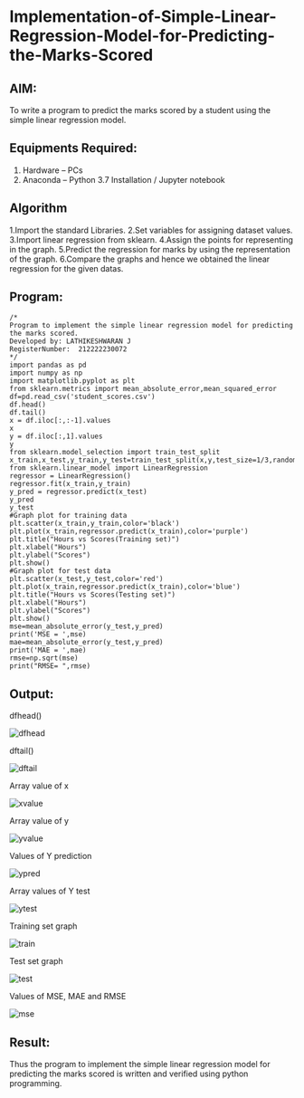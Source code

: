 # Implementation-of-Simple-Linear-Regression-Model-for-Predicting-the-Marks-Scored

## AIM:
To write a program to predict the marks scored by a student using the simple linear regression model.

## Equipments Required:
1. Hardware – PCs
2. Anaconda – Python 3.7 Installation / Jupyter notebook

## Algorithm
1.Import the standard Libraries.
2.Set variables for assigning dataset values.
3.Import linear regression from sklearn.
4.Assign the points for representing in the graph.
5.Predict the regression for marks by using the representation of the graph.
6.Compare the graphs and hence we obtained the linear regression for the given datas.

## Program:
```
/*
Program to implement the simple linear regression model for predicting the marks scored.
Developed by: LATHIKESHWARAN J  
RegisterNumber:  212222230072
*/
import pandas as pd
import numpy as np
import matplotlib.pyplot as plt
from sklearn.metrics import mean_absolute_error,mean_squared_error
df=pd.read_csv('student_scores.csv')
df.head()
df.tail()
x = df.iloc[:,:-1].values
x
y = df.iloc[:,1].values
y
from sklearn.model_selection import train_test_split
x_train,x_test,y_train,y_test=train_test_split(x,y,test_size=1/3,random_state=0)
from sklearn.linear_model import LinearRegression
regressor = LinearRegression()
regressor.fit(x_train,y_train)
y_pred = regressor.predict(x_test)
y_pred
y_test
#Graph plot for training data
plt.scatter(x_train,y_train,color='black')
plt.plot(x_train,regressor.predict(x_train),color='purple')
plt.title("Hours vs Scores(Training set)")
plt.xlabel("Hours")
plt.ylabel("Scores")
plt.show()
#Graph plot for test data
plt.scatter(x_test,y_test,color='red')
plt.plot(x_train,regressor.predict(x_train),color='blue')
plt.title("Hours vs Scores(Testing set)")
plt.xlabel("Hours")
plt.ylabel("Scores")
plt.show()
mse=mean_absolute_error(y_test,y_pred)
print('MSE = ',mse)
mae=mean_absolute_error(y_test,y_pred)
print('MAE = ',mae)
rmse=np.sqrt(mse)
print("RMSE= ",rmse)
```

## Output:

dfhead()

![dfhead](https://user-images.githubusercontent.com/119393556/229976934-4d91a199-2a70-471e-ac2e-4f8652d84ea0.png)

dftail()

![dftail](https://user-images.githubusercontent.com/119393556/229977042-8d6def67-5a4f-4662-8b58-9a90043ba4d8.png)

Array value of x

![xvalue](https://user-images.githubusercontent.com/119393556/229977127-908872b4-8375-4395-90f3-b9419455531f.png)

Array value of y

![yvalue](https://user-images.githubusercontent.com/119393556/229977197-3fb65de1-147b-48ab-b733-8d5f5fb95917.png)

Values of Y prediction

![ypred](https://user-images.githubusercontent.com/119393556/229977255-591059fe-5038-4752-a766-9bfe0ba8dfd6.png)

Array values of Y test

![ytest](https://user-images.githubusercontent.com/119393556/229977342-82be44e2-d510-4a85-8299-2b9ff562cfc9.png)

Training set graph

![train](https://user-images.githubusercontent.com/119393556/229977463-14f46551-c268-4c59-b3d3-3147b58864bb.png)

Test set graph

![test](https://user-images.githubusercontent.com/119393556/229977527-9e409d07-690a-4a61-86e9-3a17fa029aa4.png)

Values of MSE, MAE and RMSE

![mse](https://user-images.githubusercontent.com/119393556/229977591-53620b05-1dbf-40c5-a0dc-61dfa1c6a648.png)

## Result:
Thus the program to implement the simple linear regression model for predicting the marks scored is written and verified using python programming.
